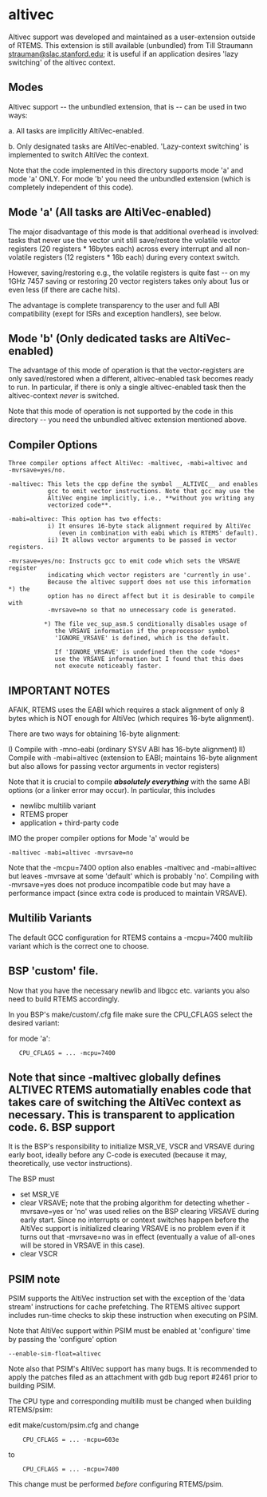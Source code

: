 altivec
=======

Altivec support was developed and maintained as a user-extension
outside of RTEMS. This extension is still available (unbundled)
from Till Straumann <strauman@slac.stanford.edu>; it is useful
if an application desires 'lazy switching' of the altivec context.

Modes
-----

Altivec support -- the unbundled extension, that is -- can be used
in two ways:

a. All tasks are implicitly AltiVec-enabled.

b. Only designated tasks are AltiVec-enabled. 'Lazy-context switching'
   is implemented to switch AltiVec the context.

Note that the code implemented in this directory supports mode 'a'
and mode 'a' ONLY. For mode 'b' you need the unbundled extension
(which is completely independent of this code).

Mode 'a' (All tasks are AltiVec-enabled)
----------------------------------------

The major disadvantage of this mode is that additional overhead is 
involved: tasks that never use the vector unit still save/restore
the volatile vector registers (20 registers * 16bytes each) across
every interrupt and all non-volatile registers (12 registers * 16b each)
during every context switch.

However, saving/restoring e.g., the volatile registers is quite
fast -- on my 1GHz 7457 saving or restoring 20 vector registers
takes only about 1us or even less (if there are cache hits).

The advantage is complete transparency to the user and full ABI
compatibility (exept for ISRs and exception handlers), see below.

Mode 'b' (Only dedicated tasks are AltiVec-enabled)
---------------------------------------------------

The advantage of this mode of operation is that the vector-registers
are only saved/restored when a different, altivec-enabled task becomes
ready to run. In particular, if there is only a single altivec-enabled
task then the altivec-context *never* is switched.

Note that this mode of operation is not supported by the code
in this directory -- you need the unbundled altivec extension
mentioned above.

Compiler Options
----------------- 
```
Three compiler options affect AltiVec: -maltivec, -mabi=altivec and
-mvrsave=yes/no.

-maltivec: This lets the cpp define the symbol __ALTIVEC__ and enables
           gcc to emit vector instructions. Note that gcc may use the
           AltiVec engine implicitly, i.e., **without you writing any
           vectorized code**.

-mabi=altivec: This option has two effects:
           i) It ensures 16-byte stack alignment required by AltiVec
              (even in combination with eabi which is RTEMS' default).
           ii) It allows vector arguments to be passed in vector registers.

-mvrsave=yes/no: Instructs gcc to emit code which sets the VRSAVE register
           indicating which vector registers are 'currently in use'.
           Because the altivec support does not use this information *) the
           option has no direct affect but it is desirable to compile with
           -mvrsave=no so that no unnecessary code is generated.

          *) The file vec_sup_asm.S conditionally disables usage of
             the VRSAVE information if the preprocessor symbol
             'IGNORE_VRSAVE' is defined, which is the default.

             If 'IGNORE_VRSAVE' is undefined then the code *does*
             use the VRSAVE information but I found that this does
             not execute noticeably faster.
```

IMPORTANT NOTES
---------------

AFAIK, RTEMS uses the EABI which requires a stack alignment of only 8 bytes
which is NOT enough for AltiVec (which requires 16-byte alignment).

There are two ways for obtaining 16-byte alignment:

I)  Compile with -mno-eabi (ordinary SYSV ABI has 16-byte alignment)
II) Compile with -mabi=altivec (extension to EABI; maintains 16-byte alignment
    but also allows for passing vector arguments in vector registers)

Note that it is crucial to compile ***absolutely everything*** with the same
ABI options (or a linker error may occur). In particular, this includes

 - newlibc multilib variant
 - RTEMS proper 
 - application + third-party code

IMO the proper compiler options for Mode 'a' would be

    -maltivec -mabi=altivec -mvrsave=no

Note that the -mcpu=7400 option also enables -maltivec and -mabi=altivec
but leaves -mvrsave at some 'default' which is probably 'no'.
Compiling with -mvrsave=yes does not produce incompatible code but
may have a performance impact (since extra code is produced to maintain
VRSAVE).


Multilib Variants
-----------------

The default GCC configuration for RTEMS contains a -mcpu=7400 multilib
variant which is the correct one to choose.


BSP 'custom' file.
------------------
Now that you have the necessary newlib and libgcc etc. variants
you also need to build RTEMS accordingly.

In you BSP's make/custom/<bsp>.cfg file make sure the CPU_CFLAGS
select the desired variant:

for mode 'a':

```shell
   CPU_CFLAGS = ... -mcpu=7400
```

Note that since -maltivec globally defines __ALTIVEC__ RTEMS automatially
enables code that takes care of switching the AltiVec context as necessary.
This is transparent to application code.
6. BSP support
--------------
It is the BSP's responsibility to initialize MSR_VE, VSCR and VRSAVE
during early boot, ideally before any C-code is executed (because it
may, theoretically, use vector instructions).

The BSP must

 - set MSR_VE
 - clear VRSAVE; note that the probing algorithm for detecting
   whether -mvrsave=yes or 'no' was used relies on the BSP
   clearing VRSAVE during early start. Since no interrupts or
   context switches happen before the AltiVec support is initialized
   clearing VRSAVE is no problem even if it turns out that -mvrsave=no
   was in effect (eventually a value of all-ones will be stored
   in VRSAVE in this case).
 - clear VSCR

PSIM note
---------
PSIM supports the AltiVec instruction set with the exception of
the 'data stream' instructions for cache prefetching. The RTEMS
altivec support includes run-time checks to skip these instruction
when executing on PSIM.

Note that AltiVec support within PSIM must be enabled at 'configure'
time by passing the 'configure' option

```shell
--enable-sim-float=altivec
```

Note also that PSIM's AltiVec support has many bugs. It is recommended
to apply the patches filed as an attachment with gdb bug report #2461
prior to building PSIM.

The CPU type and corresponding multilib must be changed when
building RTEMS/psim:

  edit make/custom/psim.cfg and change

```shell
    CPU_CFLAGS = ... -mcpu=603e
```

  to

```shell
    CPU_CFLAGS = ... -mcpu=7400
```

This change must be performed *before* configuring RTEMS/psim.
